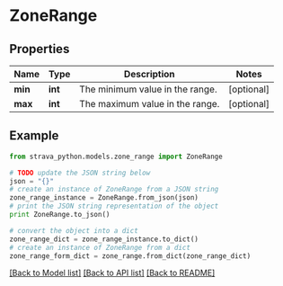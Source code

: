 # ZoneRange


## Properties
Name | Type | Description | Notes
------------ | ------------- | ------------- | -------------
**min** | **int** | The minimum value in the range. | [optional] 
**max** | **int** | The maximum value in the range. | [optional] 

## Example

```python
from strava_python.models.zone_range import ZoneRange

# TODO update the JSON string below
json = "{}"
# create an instance of ZoneRange from a JSON string
zone_range_instance = ZoneRange.from_json(json)
# print the JSON string representation of the object
print ZoneRange.to_json()

# convert the object into a dict
zone_range_dict = zone_range_instance.to_dict()
# create an instance of ZoneRange from a dict
zone_range_form_dict = zone_range.from_dict(zone_range_dict)
```
[[Back to Model list]](../README.md#documentation-for-models) [[Back to API list]](../README.md#documentation-for-api-endpoints) [[Back to README]](../README.md)


